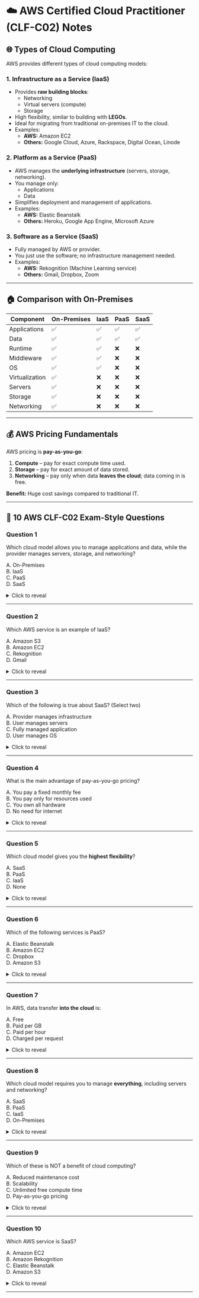 # ☁️ AWS Certified Cloud Practitioner (CLF-C02) Notes

## 🌐 Types of Cloud Computing

AWS provides different types of cloud computing models:

### 1. **Infrastructure as a Service (IaaS)**
- Provides **raw building blocks**:  
  - Networking  
  - Virtual servers (compute)  
  - Storage  
- High flexibility, similar to building with **LEGOs**.  
- Ideal for migrating from traditional on-premises IT to the cloud.  
- Examples:
  - **AWS:** Amazon EC2  
  - **Others:** Google Cloud, Azure, Rackspace, Digital Ocean, Linode  

### 2. **Platform as a Service (PaaS)**
- AWS manages the **underlying infrastructure** (servers, storage, networking).  
- You manage only:
  - Applications  
  - Data  
- Simplifies deployment and management of applications.  
- Examples:
  - **AWS:** Elastic Beanstalk  
  - **Others:** Heroku, Google App Engine, Microsoft Azure  

### 3. **Software as a Service (SaaS)**
- Fully managed by AWS or provider.  
- You just use the software; no infrastructure management needed.  
- Examples:
  - **AWS:** Rekognition (Machine Learning service)  
  - **Others:** Gmail, Dropbox, Zoom  

---

## 🏠 Comparison with On-Premises

| Component              | On-Premises | IaaS | PaaS | SaaS |
|------------------------|------------|------|------|------|
| Applications           | ✅         | ✅   | ✅   | ✅   |
| Data                   | ✅         | ✅   | ✅   | ✅   |
| Runtime                | ✅         | ✅   | ❌   | ❌   |
| Middleware             | ✅         | ✅   | ❌   | ❌   |
| OS                     | ✅         | ✅   | ❌   | ❌   |
| Virtualization         | ✅         | ❌   | ❌   | ❌   |
| Servers                | ✅         | ❌   | ❌   | ❌   |
| Storage                | ✅         | ❌   | ❌   | ❌   |
| Networking             | ✅         | ❌   | ❌   | ❌   |

---

## 💰 AWS Pricing Fundamentals

AWS pricing is **pay-as-you-go**:

1. **Compute** – pay for exact compute time used.  
2. **Storage** – pay for exact amount of data stored.  
3. **Networking** – pay only when data **leaves the cloud**; data coming in is free.  

**Benefit:** Huge cost savings compared to traditional IT.

---

## 📝 10 AWS CLF-C02 Exam-Style Questions

### Question 1
Which cloud model allows you to manage applications and data, while the provider manages servers, storage, and networking?

A. On-Premises  
B. IaaS  
C. PaaS  
D. SaaS  

<details><summary>Click to reveal</summary>
**Answer:** C. PaaS  
**Explanation:** Platform as a Service (PaaS) lets you manage applications and data only, while the cloud provider handles the infrastructure.
</details>

---

### Question 2
Which AWS service is an example of IaaS?

A. Amazon S3  
B. Amazon EC2  
C. Rekognition  
D. Gmail  

<details><summary>Click to reveal</summary>
**Answer:** B. Amazon EC2  
**Explanation:** EC2 provides virtual servers, making it Infrastructure as a Service.
</details>

---

### Question 3
Which of the following is true about SaaS? (Select two)

A. Provider manages infrastructure  
B. User manages servers  
C. Fully managed application  
D. User manages OS  

<details><summary>Click to reveal</summary>
**Answer:** A, C  
**Explanation:** SaaS is fully managed by the provider; users only use the software without managing the underlying infrastructure.
</details>

---

### Question 4
What is the main advantage of pay-as-you-go pricing?

A. You pay a fixed monthly fee  
B. You pay only for resources used  
C. You own all hardware  
D. No need for internet  

<details><summary>Click to reveal</summary>
**Answer:** B. You pay only for resources used  
**Explanation:** AWS allows cost optimization by charging only for the resources consumed.
</details>

---

### Question 5
Which cloud model gives you the **highest flexibility**?

A. SaaS  
B. PaaS  
C. IaaS  
D. None  

<details><summary>Click to reveal</summary>
**Answer:** C. IaaS  
**Explanation:** IaaS provides raw building blocks, giving users more control and flexibility.
</details>

---

### Question 6
Which of the following services is PaaS?

A. Elastic Beanstalk  
B. Amazon EC2  
C. Dropbox  
D. Amazon S3  

<details><summary>Click to reveal</summary>
**Answer:** A. Elastic Beanstalk  
**Explanation:** Elastic Beanstalk manages infrastructure while you focus on application and data.
</details>

---

### Question 7
In AWS, data transfer **into the cloud** is:

A. Free  
B. Paid per GB  
C. Paid per hour  
D. Charged per request  

<details><summary>Click to reveal</summary>
**Answer:** A. Free  
**Explanation:** AWS does not charge for incoming data; outgoing data is billed.
</details>

---

### Question 8
Which cloud model requires you to manage **everything**, including servers and networking?

A. SaaS  
B. PaaS  
C. IaaS  
D. On-Premises  

<details><summary>Click to reveal</summary>
**Answer:** D. On-Premises  
**Explanation:** Traditional on-premises IT requires management of all components.
</details>

---

### Question 9
Which of these is NOT a benefit of cloud computing?

A. Reduced maintenance cost  
B. Scalability  
C. Unlimited free compute time  
D. Pay-as-you-go pricing  

<details><summary>Click to reveal</summary>
**Answer:** C. Unlimited free compute time  
**Explanation:** AWS charges for resources used; there’s no unlimited free compute.
</details>

---

### Question 10
Which AWS service is SaaS?

A. Amazon EC2  
B. Amazon Rekognition  
C. Elastic Beanstalk  
D. Amazon S3  

<details><summary>Click to reveal</summary>
**Answer:** B. Amazon Rekognition  
**Explanation:** Rekognition is a fully managed AI service, classified as Software as a Service.
</details>

---


